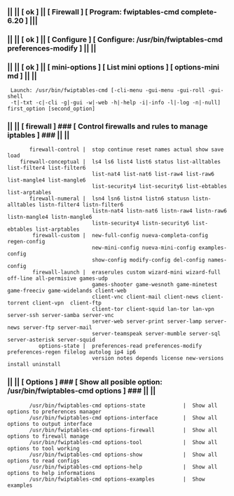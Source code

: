 ### || || [ ok ] || [ Firewall ] [ Program: fwiptables-cmd complete-6.20 ] |||
### || || [ ok ] || [ Configure ] [ Configure: /usr/bin/fwiptables-cmd preferences-modify ] || ||
### || || [ ok ] || [ mini-options ] [ List mini options ] [ options-mini md ] || ||
     Launch: /usr/bin/fwiptables-cmd [-cli-menu -gui-menu -gui-roll -gui-shell                                                
     -t|-txt -c|-cli -g|-gui -w|-web -h|-help -i|-info -l|-log -n|-null] first_option [second_option]              
### || || [ firewall ]  ### [  Control firewalls and rules to manage iptables ] ### || ||                      
           firewall-control |  stop continue reset names actual show save load                                  
        firewall-conceptual |  ls4 ls6 list4 list6 status list-alltables list-filter4 list-filter6              
                               list-nat4 list-nat6 list-raw4 list-raw6 list-mangle4 list-mangle6                
                               list-security4 list-security6 list-ebtables list-arptables                       
           firewall-numeral |  lsn4 lsn6 listn4 listn6 statusn listn-alltables listn-filter4 listn-filter6      
                               listn-nat4 listn-nat6 listn-raw4 listn-raw6 listn-mangle4 listn-mangle6          
                               listn-security4 listn-security6 list-ebtables list-arptables                     
            firewall-custom |  new-full-config nueva-completa-config regen-config                               
                               new-mini-config nueva-mini-config examples-config                                
                               show-config modify-config del-config names-config                                
            firewall-launch |  eraserules custom wizard-mini wizard-full off-line all-permisive games-udp       
                               games-shooter game-wesnoth game-minetest game-freeciv game-widelands client-web  
                               client-vnc client-mail client-news client-torrent client-vpn  client-ftp         
                               client-tor client-squid lan-tor lan-vpn server-ssh server-samba server-vnc       
                               server-web server-print server-lamp server-news server-ftp server-mail           
                               server-teamspeak server-mumble server-sql server-asterisk server-squid           
              options-state |  preferences-read preferences-modify preferences-regen filelog autolog ip4 ip6    
                               version notes depends license new-versions install uninstall                     
### || ||  [ Options ]  ### [  Show all posible option: /usr/bin/fwiptables-cmd options ] ### || ||                        
           /usr/bin/fwiptables-cmd options-state            |  Show all options to preferences manager                      
           /usr/bin/fwiptables-cmd options-interface        |  Show all options to output interface                         
           /usr/bin/fwiptables-cmd options-firewall         |  Show all options to firewall manage                          
           /usr/bin/fwiptables-cmd options-tool             |  Show all options to tool working                             
           /usr/bin/fwiptables-cmd options-show             |  Show all options to read configs                             
           /usr/bin/fwiptables-cmd options-help             |  Show all options to help informations                        
           /usr/bin/fwiptables-cmd options-examples         |  Show examples                                                
